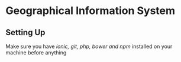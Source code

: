 # Geographical Information System 

## Setting Up
Make sure you have *ionic, git, php, bower and npm* installed on your machine before anything


